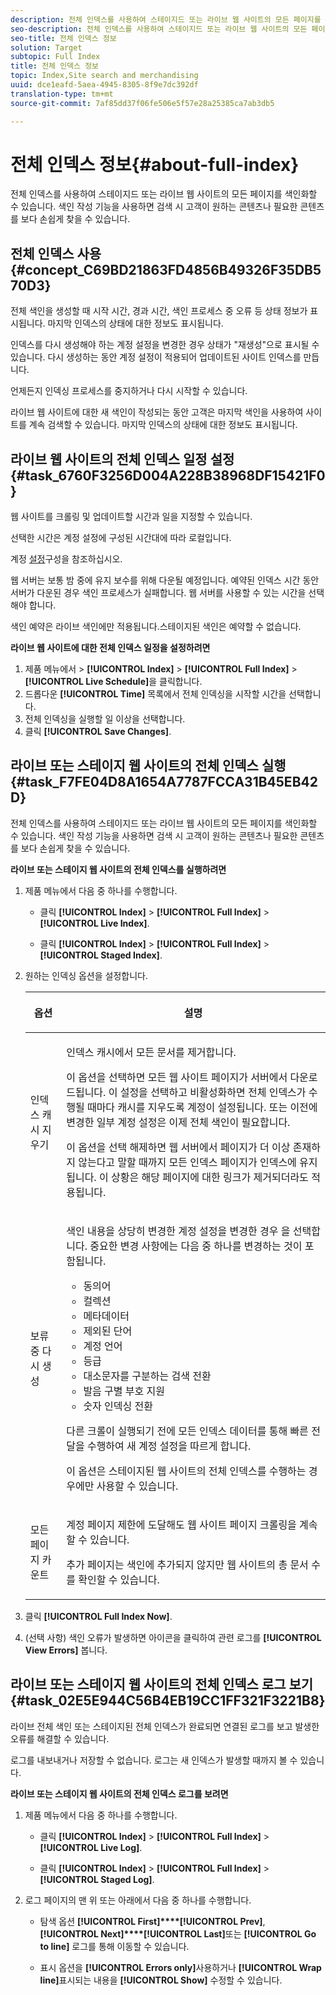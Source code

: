 ```yaml
---
description: 전체 인덱스를 사용하여 스테이지드 또는 라이브 웹 사이트의 모든 페이지를 색인화할 수 있습니다. 색인 작성 기능을 사용하면 검색 시 고객이 원하는 콘텐츠나 필요한 콘텐츠를 보다 손쉽게 찾을 수 있습니다.
seo-description: 전체 인덱스를 사용하여 스테이지드 또는 라이브 웹 사이트의 모든 페이지를 색인화할 수 있습니다. 색인 작성 기능을 사용하면 검색 시 고객이 원하는 콘텐츠나 필요한 콘텐츠를 보다 손쉽게 찾을 수 있습니다.
seo-title: 전체 인덱스 정보
solution: Target
subtopic: Full Index
title: 전체 인덱스 정보
topic: Index,Site search and merchandising
uuid: dce1eafd-5aea-4945-8305-8f9e7dc392df
translation-type: tm+mt
source-git-commit: 7af85dd37f06fe506e5f57e28a25385ca7ab3db5

---
```



# 전체 인덱스 정보{#about-full-index}

전체 인덱스를 사용하여 스테이지드 또는 라이브 웹 사이트의 모든 페이지를 색인화할 수 있습니다. 색인 작성 기능을 사용하면 검색 시 고객이 원하는 콘텐츠나 필요한 콘텐츠를 보다 손쉽게 찾을 수 있습니다.

## 전체 인덱스 사용 {#concept_C69BD21863FD4856B49326F35DB570D3}

전체 색인을 생성할 때 시작 시간, 경과 시간, 색인 프로세스 중 오류 등 상태 정보가 표시됩니다. 마지막 인덱스의 상태에 대한 정보도 표시됩니다.

인덱스를 다시 생성해야 하는 계정 설정을 변경한 경우 상태가 &quot;재생성&quot;으로 표시될 수 있습니다. 다시 생성하는 동안 계정 설정이 적용되어 업데이트된 사이트 인덱스를 만듭니다.

언제든지 인덱싱 프로세스를 중지하거나 다시 시작할 수 있습니다.

라이브 웹 사이트에 대한 새 색인이 작성되는 동안 고객은 마지막 색인을 사용하여 사이트를 계속 검색할 수 있습니다. 마지막 인덱스의 상태에 대한 정보도 표시됩니다.

## 라이브 웹 사이트의 전체 인덱스 일정 설정 {#task_6760F3256D004A228B38968DF15421F0}

웹 사이트를 크롤링 및 업데이트할 시간과 일을 지정할 수 있습니다.

선택한 시간은 계정 설정에 구성된 시간대에 따라 로컬입니다.

계정 [설정](../c-about-settings-menu/c-about-account-options-menu.md#task_80A38D0C8E4F453395BD67B81E4B45D9)구성을 참조하십시오.

웹 서버는 보통 밤 중에 유지 보수를 위해 다운될 예정입니다. 예약된 인덱스 시간 동안 서버가 다운된 경우 색인 프로세스가 실패합니다. 웹 서버를 사용할 수 있는 시간을 선택해야 합니다.

색인 예약은 라이브 색인에만 적용됩니다.스테이지된 색인은 예약할 수 없습니다.

**라이브 웹 사이트에 대한 전체 인덱스 일정을 설정하려면**

1. 제품 메뉴에서 > **[!UICONTROL Index]** > **[!UICONTROL Full Index]** > **[!UICONTROL Live Schedule]**&#x200B;을 클릭합니다.
1. 드롭다운 **[!UICONTROL Time]** 목록에서 전체 인덱싱을 시작할 시간을 선택합니다.
1. 전체 인덱싱을 실행할 일 이상을 선택합니다.
1. 클릭 **[!UICONTROL Save Changes]**.

## 라이브 또는 스테이지 웹 사이트의 전체 인덱스 실행 {#task_F7FE04D8A1654A7787FCCA31B45EB42D}

전체 인덱스를 사용하여 스테이지드 또는 라이브 웹 사이트의 모든 페이지를 색인화할 수 있습니다. 색인 작성 기능을 사용하면 검색 시 고객이 원하는 콘텐츠나 필요한 콘텐츠를 보다 손쉽게 찾을 수 있습니다.

**라이브 또는 스테이지 웹 사이트의 전체 인덱스를 실행하려면**

1. 제품 메뉴에서 다음 중 하나를 수행합니다.

   * 클릭 **[!UICONTROL Index]** > **[!UICONTROL Full Index]** > **[!UICONTROL Live Index]**.

   * 클릭 **[!UICONTROL Index]** > **[!UICONTROL Full Index]** > **[!UICONTROL Staged Index]**.

1. 원하는 인덱싱 옵션을 설정합니다.

   <table> 
    <thead> 
    <tr> 
    <th colname="col1" class="entry"> <p>옵션 </p> </th> 
    <th colname="col2" class="entry"> <p>설명 </p> </th> 
    </tr> 
    </thead>
    <tbody> 
    <tr> 
    <td colname="col1"> <p>인덱스 캐시 지우기 </p> </td> 
    <td colname="col2"> <p>인덱스 캐시에서 모든 문서를 제거합니다. </p> <p>이 옵션을 선택하면 모든 웹 사이트 페이지가 서버에서 다운로드됩니다. 이 설정을 선택하고 비활성화하면 전체 인덱스가 수행될 때마다 캐시를 지우도록 계정이 설정됩니다. 또는 이전에 변경한 일부 계정 설정은 이제 전체 색인이 필요합니다. </p> <p>이 옵션을 선택 해제하면 웹 서버에서 페이지가 더 이상 존재하지 않는다고 말할 때까지 모든 인덱스 페이지가 인덱스에 유지됩니다. 이 상황은 해당 페이지에 대한 링크가 제거되더라도 적용됩니다. </p> </td> 
    </tr> 
    <tr> 
    <td colname="col1"> <p>보류 중 다시 생성 </p> </td> 
    <td colname="col2"> <p>색인 내용을 상당히 변경한 계정 설정을 변경한 경우 을 선택합니다. 중요한 변경 사항에는 다음 중 하나를 변경하는 것이 포함됩니다. 
    <ul id="ul_4EB8FF692FEB47BBB9A64D61299380D1"> 
    <li id="li_7CF8D286512F4210BEA3DB9F0EFA097A">동의어 </li> 
    <li id="li_8178ABC342BB4365B3927E20433756E3">컬렉션 </li> 
    <li id="li_57C8BD06BFA64AFAA2C9EF2CC59520EF">메타데이터 </li> 
    <li id="li_C4B6A7DA023B4A43991D03EC592170C9">제외된 단어 </li> 
    <li id="li_9E0AD4B6DDC24A5A8FB5C2C1CCD5348A">계정 언어 </li> 
    <li id="li_338F107547DF48AAA0EF90F4AD8664A5">등급 </li> 
    <li id="li_7F49B86D94974E79AAD381A64A1400F2">대소문자를 구분하는 검색 전환 </li> 
    <li id="li_E8FE6EE240A840AC826ADF4294AAC6F6">발음 구별 부호 지원 </li> 
    <li id="li_51763D482DCB4ED0972966F492B8C0F2">숫자 인덱싱 전환 </li> 
    </ul> </p> <p>다른 크롤이 실행되기 전에 모든 인덱스 데이터를 통해 빠른 전달을 수행하여 새 계정 설정을 따르게 합니다. </p> <p>이 옵션은 스테이지된 웹 사이트의 전체 인덱스를 수행하는 경우에만 사용할 수 있습니다. </p> </td> 
    </tr> 
    <tr> 
    <td colname="col1"> <p>모든 페이지 카운트 </p> </td> 
    <td colname="col2"> <p>계정 페이지 제한에 도달해도 웹 사이트 페이지 크롤링을 계속할 수 있습니다. </p> <p>추가 페이지는 색인에 추가되지 않지만 웹 사이트의 총 문서 수를 확인할 수 있습니다. </p> </td> 
    </tr> 
    </tbody> 
    </table>

1. 클릭 **[!UICONTROL Full Index Now]**.
1. (선택 사항) 색인 오류가 발생하면 아이콘을 클릭하여 관련 로그를 **[!UICONTROL View Errors]** 봅니다.

## 라이브 또는 스테이지 웹 사이트의 전체 인덱스 로그 보기 {#task_02E5E944C56B4EB19CC1FF321F3221B8}

라이브 전체 색인 또는 스테이지된 전체 인덱스가 완료되면 연결된 로그를 보고 발생한 오류를 해결할 수 있습니다.

로그를 내보내거나 저장할 수 없습니다. 로그는 새 인덱스가 발생할 때까지 볼 수 있습니다.

**라이브 또는 스테이지 웹 사이트의 전체 인덱스 로그를 보려면**

1. 제품 메뉴에서 다음 중 하나를 수행합니다.

   * 클릭 **[!UICONTROL Index]** > **[!UICONTROL Full Index]** > **[!UICONTROL Live Log]**.

   * 클릭 **[!UICONTROL Index]** > **[!UICONTROL Full Index]** > **[!UICONTROL Staged Log]**.

1. 로그 페이지의 맨 위 또는 아래에서 다음 중 하나를 수행합니다.

   * 탐색 옵션 **[!UICONTROL First]****[!UICONTROL Prev]**, **[!UICONTROL Next]****[!UICONTROL Last]**&#x200B;또는 **[!UICONTROL Go to line]** 로그를 통해 이동할 수 있습니다.

   * 표시 옵션을 **[!UICONTROL Errors only]**&#x200B;사용하거나 **[!UICONTROL Wrap line]**&#x200B;표시되는 내용을 **[!UICONTROL Show]** 수정할 수 있습니다.

